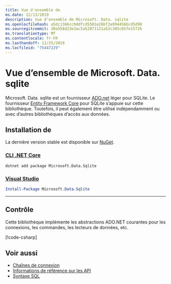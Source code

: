 ```yaml
---
title: Vue d'ensemble de
ms.date: 12/13/2019
description: Vue d’ensemble de Microsoft. Data. sqlite
ms.openlocfilehash: a5dc1366cc0ddfcd5501e26bf2a994456bcd5d98
ms.sourcegitcommit: 30a558d23e3ac5a52071121a52c305c85fe15726
ms.translationtype: MT
ms.contentlocale: fr-FR
ms.lasthandoff: 12/25/2019
ms.locfileid: "75447229"
---
```

# <a name="microsoftdatasqlite-overview"></a>Vue d’ensemble de Microsoft. Data. sqlite

Microsoft. Data. sqlite est un fournisseur [ADO.net](../../../framework/data/adonet/index.md) léger pour SQLite. Le fournisseur [Entity Framework Core](/ef/core/) pour SQLite s’appuie sur cette bibliothèque. Toutefois, il peut également être utilisé indépendamment ou avec d’autres bibliothèques d’accès aux données.

## <a name="installation"></a>Installation de

La dernière version stable est disponible sur [NuGet](https://www.nuget.org/packages/Microsoft.Data.Sqlite).

### <a name="net-core-clitabnetcore-cli"></a>[CLI .NET Core](#tab/netcore-cli)

```dotnetcli
dotnet add package Microsoft.Data.Sqlite
```

### <a name="visual-studiotabvisual-studio"></a>[Visual Studio](#tab/visual-studio)

``` PowerShell
Install-Package Microsoft.Data.Sqlite
```

---

## <a name="usage"></a>Contrôle

Cette bibliothèque implémente les abstractions ADO.NET courantes pour les connexions, les commandes, les lecteurs de données, etc.

[!code-csharp[](../../../../samples/snippets/standard/data/sqlite/HelloWorldSample/Program.cs?name=snippet_HelloWorld)]

## <a name="see-also"></a>Voir aussi

* [Chaînes de connexion](connection-strings.md)
* [Informations de référence sur les API](/dotnet/api/?view=msdata-sqlite-3.0.0)
* [Syntaxe SQL](https://www.sqlite.org/lang.html)
